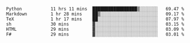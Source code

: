 <!--<p align="center">
  <img width="auto" src ="https://github-readme-stats.vercel.app/api/top-langs/?username=syrkis&layout=compact&hide_border=true&theme=darcula&bg_color=00000000&langs_count=6&hide=jupyter%20notebook,JavaScript,HTML" width = 400>
      <img src ="https://github-readme-streak-stats.herokuapp.com?user=syrkis&theme=darcula&hide_border=true&background=FFFFFF00" width = 400>

</p>-->
<!--START_SECTION:waka-->

```text
Python           11 hrs 11 mins  █████████████████▒░░░░░░░   69.47 %
Markdown         1 hr 28 mins    ██▒░░░░░░░░░░░░░░░░░░░░░░   09.17 %
TeX              1 hr 17 mins    ██░░░░░░░░░░░░░░░░░░░░░░░   07.97 %
sh               30 mins         ▓░░░░░░░░░░░░░░░░░░░░░░░░   03.15 %
HTML             29 mins         ▓░░░░░░░░░░░░░░░░░░░░░░░░   03.09 %
F#               29 mins         ▓░░░░░░░░░░░░░░░░░░░░░░░░   03.01 %
```

<!--END_SECTION:waka-->
